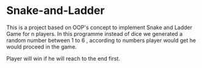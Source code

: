 # Snake-and-Ladder
This is a project based on OOP's concept to implement Snake and Ladder Game for n players. In this programme instead of dice we generated a random number between 1 to 6 , according to numbers player would get he would proceed in the game.

Player will win if he will reach to the end first.

